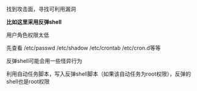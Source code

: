找到攻击面，寻找可利用漏洞

**比如这里采用反弹shell**

用户角色权限太低

先查看 /etc/passwd  /etc/shadow /etc/crontab /etc/cron.d等等

反弹shell可能会用一些怪异行为

利用自动任务脚本，写入反弹shell脚本（如果该自动任务为root权限），反弹的shell也是root权限


